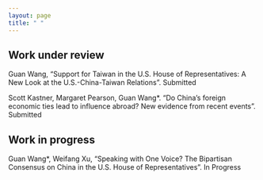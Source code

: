```yaml
---
layout: page
title: " "
---
```


## Work under review

Guan Wang, “Support for Taiwan in the U.S. House of Representatives: A New Look at the U.S.-China-Taiwan Relations”. Submitted

Scott Kastner, Margaret Pearson, Guan Wang*. “Do China’s foreign economic ties lead to influence abroad? New evidence from recent events”. Submitted

## Work in progress

Guan Wang*, Weifang Xu, “Speaking with One Voice? The Bipartisan Consensus on China in the U.S. House of Representatives”. In Progress
